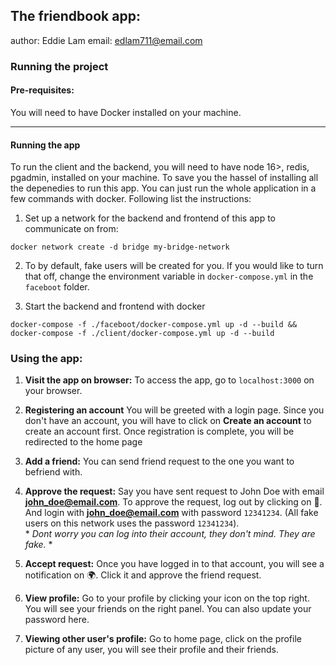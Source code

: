 ## The friendbook app:

author: Eddie Lam 
email: edlam711@email.com

### Running the project

#### Pre-requisites:

You will need to have Docker installed on your machine.

<hr>

#### Running the app

To run the client and the backend, you will need to have node 16>, redis, pgadmin, installed on your machine. To save you the hassel of installing all the depenedies to run this app. You can just run the whole application in a few commands with docker. Following list the instructions:

1. Set up a network for the backend and frontend of this app to communicate on from:

```
docker network create -d bridge my-bridge-network
```

2. To by default, fake users will be created for you. If you would like to turn that off, change the environment variable in `docker-compose.yml` in the `faceboot` folder.

3. Start the backend and frontend with docker

```
docker-compose -f ./faceboot/docker-compose.yml up -d --build && docker-compose -f ./client/docker-compose.yml up -d --build
```
### Using the app:

1. **Visit the app on browser:** To access the app, go to `localhost:3000` on your browser. 

2. **Registering an account** You will be greeted with a login page. Since you don't have an account, you will have to click on **Create an account** to create an account first. Once registration is complete, you will be redirected to the home page 

3. **Add a friend:** You can send friend request to the one you want to befriend with. 

4. **Approve the request:** Say you have sent request to John Doe with email **john_doe@email.com**. To approve the request, log out by clicking on 🚪. And login with **john_doe@email.com** with password `12341234`. (All fake users on this network uses the password `12341234`). <br>* *Dont worry you can log into their account, they don't mind. They are fake.* *

5. **Accept request:** Once you have logged in to that account, you will see a notification on 🌍. Click it and approve the friend request. 

6. **View profile:** Go to your profile by clicking your icon on the top right. You will see your friends on the right panel. You can also update your password here. 

7. **Viewing other user's profile:** Go to home page, click on the profile picture of any user, you will see their profile and their friends. 


